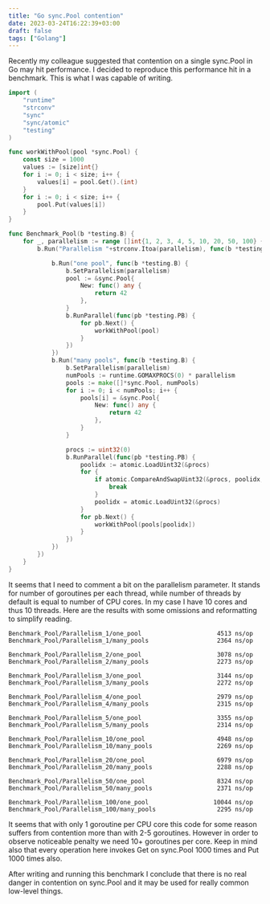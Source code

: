 ```yaml
---
title: "Go sync.Pool contention"
date: 2023-03-24T16:22:39+03:00
draft: false
tags: ["Golang"]
---
```

Recently my colleague suggested that contention on a single sync.Pool in Go may hit performance. I decided to reproduce this performance hit in a benchmark. This is what I was capable of writing.

```go
import (
	"runtime"
	"strconv"
	"sync"
	"sync/atomic"
	"testing"
)

func workWithPool(pool *sync.Pool) {
	const size = 1000
	values := [size]int{}
	for i := 0; i < size; i++ {
		values[i] = pool.Get().(int)
	}
	for i := 0; i < size; i++ {
		pool.Put(values[i])
	}
}

func Benchmark_Pool(b *testing.B) {
	for _, parallelism := range []int{1, 2, 3, 4, 5, 10, 20, 50, 100} {
		b.Run("Parallelism "+strconv.Itoa(parallelism), func(b *testing.B) {

			b.Run("one pool", func(b *testing.B) {
				b.SetParallelism(parallelism)
				pool := &sync.Pool{
					New: func() any {
						return 42
					},
				}
				b.RunParallel(func(pb *testing.PB) {
					for pb.Next() {
						workWithPool(pool)
					}
				})
			})
			b.Run("many pools", func(b *testing.B) {
				b.SetParallelism(parallelism)
				numPools := runtime.GOMAXPROCS(0) * parallelism
				pools := make([]*sync.Pool, numPools)
				for i := 0; i < numPools; i++ {
					pools[i] = &sync.Pool{
						New: func() any {
							return 42
						},
					}
				}

				procs := uint32(0)
				b.RunParallel(func(pb *testing.PB) {
					poolidx := atomic.LoadUint32(&procs)
					for {
						if atomic.CompareAndSwapUint32(&procs, poolidx, poolidx+1) {
							break
						}
						poolidx = atomic.LoadUint32(&procs)
					}
					for pb.Next() {
						workWithPool(pools[poolidx])
					}
				})
			})
		})
	}
}
```
It seems that I need to comment a bit on the parallelism parameter. It stands for number of goroutines per each thread, while number of threads by default is equal to number of CPU cores. In my case I have 10 cores and thus 10 threads.
Here are the results with some omissions and reformatting to simplify reading.

```
Benchmark_Pool/Parallelism_1/one_pool         	  	      4513 ns/op
Benchmark_Pool/Parallelism_1/many_pools       	  	      2364 ns/op

Benchmark_Pool/Parallelism_2/one_pool         	  	      3078 ns/op
Benchmark_Pool/Parallelism_2/many_pools       	  	      2273 ns/op

Benchmark_Pool/Parallelism_3/one_pool         	  	      3144 ns/op
Benchmark_Pool/Parallelism_3/many_pools       	  	      2272 ns/op

Benchmark_Pool/Parallelism_4/one_pool         	  	      2979 ns/op
Benchmark_Pool/Parallelism_4/many_pools       	  	      2315 ns/op

Benchmark_Pool/Parallelism_5/one_pool         	  	      3355 ns/op
Benchmark_Pool/Parallelism_5/many_pools       	  	      2314 ns/op

Benchmark_Pool/Parallelism_10/one_pool        	  	      4948 ns/op
Benchmark_Pool/Parallelism_10/many_pools      	  	      2269 ns/op

Benchmark_Pool/Parallelism_20/one_pool        	  	      6979 ns/op
Benchmark_Pool/Parallelism_20/many_pools      	  	      2288 ns/op

Benchmark_Pool/Parallelism_50/one_pool        	  	      8324 ns/op
Benchmark_Pool/Parallelism_50/many_pools      	  	      2371 ns/op

Benchmark_Pool/Parallelism_100/one_pool       	  	     10044 ns/op
Benchmark_Pool/Parallelism_100/many_pools     	  	      2295 ns/op
```
It seems that with only 1 goroutine per CPU core this code for some reason suffers from contention more than with 2-5 goroutines. However in order to observe noticeable penalty we need 10+ goroutines per core. Keep in mind also that every operation here invokes Get on sync.Pool 1000 times and Put 1000 times also.

After writing and running this benchmark I conclude that there is no real danger in contention on sync.Pool and it may be used for really common low-level things.